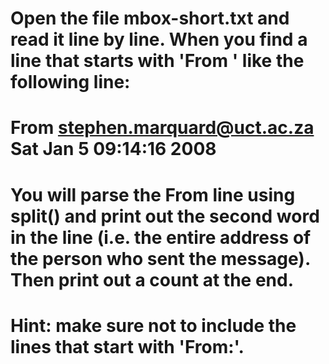 # Open the file mbox-short.txt and read it line by line. When you find a line that starts with 'From ' like the following line:
# From stephen.marquard@uct.ac.za Sat Jan  5 09:14:16 2008
# You will parse the From line using split() and print out the second word in the line (i.e. the entire address of the person who sent the message). Then print out a count at the end.
# Hint: make sure not to include the lines that start with 'From:'.


